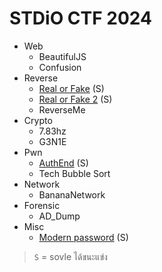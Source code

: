 # STDiO CTF 2024

- Web
  - BeautifulJS
  - Confusion
- Reverse
  - [Real or Fake](./real-or-fake.md) (S)
  - [Real or Fake 2](./real-or-fake-2.md) (S)
  - ReverseMe
- Crypto
  - 7.83hz
  - G3N1E
- Pwn
  - [AuthEnd](./auth-end.md) (S)
  - Tech Bubble Sort
- Network
  - BananaNetwork
- Forensic
  - AD_Dump
- Misc
  - [Modern password](./modern-password.md) (S)

> `S` = sovle ได้ขนะแข่ง

